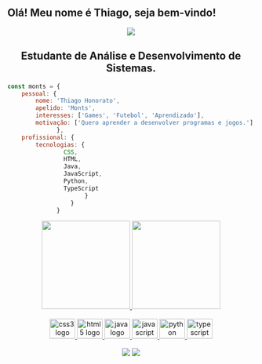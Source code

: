 <h2> Olá! Meu nome é Thiago, seja bem-vindo!</h2>

<div align="center">
  
<img src="https://media2.giphy.com/media/qgQUggAC3Pfv687qPC/giphy.gif?cid=790b7611906a5f2be17e869fcb806959838f1ebbf856767a&rid=giphy.gif&ct=g" />


<h2>Estudante de Análise e Desenvolvimento de Sistemas.</h2>
</div>


``` js
const monts = {
    pessoal: {
        nome: 'Thiago Honorato',
        apelido: 'Monts',
        interesses: ['Games', 'Futebol', 'Aprendizado'],
        motivação: ['Quero aprender a desenvolver programas e jogos.'],
              },
    profissional: {
        tecnologias: {
                CSS,
                HTML,
                Java,
                JavaScript,
                Python,
                TypeScript
                      }
                  }
              }
```

</details>

<div align="center">
  <a href="https://github.com/thiagomonts">
  <img height="180em" src="https://github-readme-stats.vercel.app/api?username=thiagomonts&show_icons=true&theme=algolia&include_all_commits=true&count_private=true"/>
  <img height="180em" src="https://github-readme-stats.vercel.app/api/top-langs/?username=thiagomonts&layout=compact&langs_count=7&theme=algolia"/>
</div>

<div align="center" style="display: inline_block"><br>
  <img height="40" width="52" alt="css3 logo" src="https://cdn.jsdelivr.net/gh/devicons/devicon/icons/css3/css3-original.svg"/>
  <img height="40" width="52" alt="html5 logo" src="https://cdn.jsdelivr.net/gh/devicons/devicon/icons/html5/html5-original.svg"/>
  <img height="40" width="52" alt="java logo" src="https://cdn.jsdelivr.net/gh/devicons/devicon/icons/java/java-original.svg"/>
  <img height="40" width="52" alt="javascript logo" src="https://cdn.jsdelivr.net/gh/devicons/devicon/icons/javascript/javascript-original.svg"/>
  <img height="40" width="52" alt="python logo" src="https://cdn.jsdelivr.net/gh/devicons/devicon/icons/python/python-original.svg"/>
  <img height="40" width="52" alt="typescript logo" src="https://cdn.jsdelivr.net/gh/devicons/devicon/icons/typescript/typescript-original.svg"/>
</div>

<br>
<div align="center">
  <a href="https://www.linkedin.com/in/honoratothiago" target="_blank"><img src="https://img.shields.io/badge/-LinkedIn-%230077B5?style=for-the-badge&logo=linkedin&logoColor=white" target="_blank"></a>
  <a href="https://twitter.com/thiagomonts" target="_blank"><img src="https://img.shields.io/badge/Twitter-1DA1F2?style=for-the-badge&logo=twitter&logoColor=white"  target="_blank"></a>
</div>
            
          
